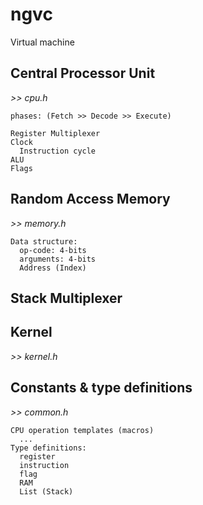 # ngvc
Virtual machine

Central Processor Unit
---
  <i> >> cpu.h </i>
  
    phases: (Fetch >> Decode >> Execute)
    
    Register Multiplexer
    Clock
      Instruction cycle
    ALU
    Flags
    
Random Access Memory 
---
  <i> >> memory.h </i>
  
    Data structure:
      op-code: 4-bits
      arguments: 4-bits
      Address (Index)
      
Stack Multiplexer 
---
Kernel
---
  <i> >> kernel.h </i>
  
Constants & type definitions 
---  
  <i> >> common.h </i>
  
    CPU operation templates (macros)
      ...
    Type definitions:
      register
      instruction
      flag
      RAM
      List (Stack)

